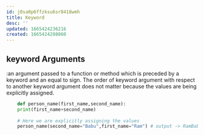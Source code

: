```yaml
---
id: j0sa0p6ffzksu6sr8418wmh
title: Keyword
desc: ''
updated: 1665424236216
created: 1665424208060
---
```

## keyword Arguments
:an argument passed to a function or method which is preceded by a keyword and an equal to sign. The order of keyword argument with respect to another keyword argument does not matter because the values are being explicitly assigned.
```python
    def person_name(first_name,second_name):
    print(first_name+second_name)
  
    # Here we are explicitly assigning the values 
    person_name(second_name="Babu",first_name="Ram") # output -> RamBabu
```